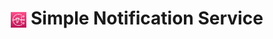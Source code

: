# <p align="center"><img align="center" src="/source/images/logos/SNS_logo.PNG" width=5% height=5%> **Simple Notification Service**</p>

